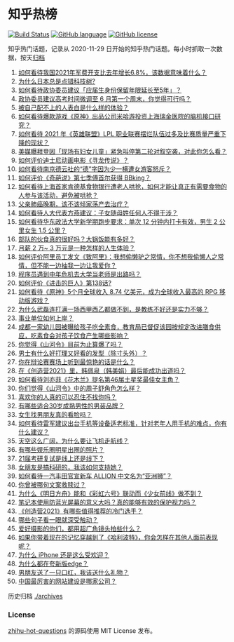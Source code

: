 # 知乎热榜
[![Build Status](https://github.com/ToWeLong/zhihu-hot-questions/workflows/CI/badge.svg)](https://github.com/ToWeLong/zhihu-hot-questions/actions)
[![GitHub language](https://img.shields.io/badge/language-golang-orange.svg)](https://golang.org/)
[![GitHub license](https://img.shields.io/github/license/ToWeLong/zhihu-hot-questions)](https://github.com/ToWeLong/zhihu-hot-questions/blob/main/LICENSE)

知乎热门话题，记录从 2020-11-29 日开始的知乎热门话题。每小时抓取一次数据，按天[归档](./archives)

<!-- BEGIN -->

1. [如何看待我国2021年军费开支比去年增长6.8%，该数据意味着什么？](https://www.zhihu.com/question/447716140)
1. [为什么日本总是点错科技树?](https://www.zhihu.com/question/327279221)
1. [如何看待政协委员建议「应届生身份保留年限延长至5年」？](https://www.zhihu.com/question/447845568)
1. [政协委员建议高考时间微调至 6 月第一个周末，你觉得可行吗？](https://www.zhihu.com/question/447599285)
1. [被自己配不上的人表白是什么样的体验？](https://www.zhihu.com/question/28398875)
1. [如何看待爆款游戏《原神》出品公司米哈游投资上海瑞金医院的脑机接口研究？](https://www.zhihu.com/question/447650697)
1. [如何看待 2021 年《英雄联盟》LPL 职业联赛摆烂队伍过多及比赛质量严重下降的现状？](https://www.zhihu.com/question/447627103)
1. [美媒曝拜登因「现场有妇女儿童」紧急叫停第二轮对叙空袭，对此你怎么看？](https://www.zhihu.com/question/447793558)
1. [如何评价迪士尼动画电影《寻龙传说》？](https://www.zhihu.com/question/447497828)
1. [如何看待南京德云社的“德”字因为少一横遭女游客怒斥？](https://www.zhihu.com/question/447490432)
1. [如何评价《奇葩说》第七季傅首尔获得 BBking？](https://www.zhihu.com/question/447873653)
1. [如何看待上海首家肯德基食物银行遭老人哄抢，如何才能让真正有需要食物的人参与该活动，避免被哄抢？](https://www.zhihu.com/question/447677596)
1. [父亲肺癌晚期，该不该倾家荡产去治疗？](https://www.zhihu.com/question/446433748)
1. [如何看待人大代表方燕建议：子女随母姓任何人不得干涉？](https://www.zhihu.com/question/447566906)
1. [如何看待华东政法大学新学期跑步要求：单次 12 分钟内打卡有效，男生 2 公里女生 1.5 公里？](https://www.zhihu.com/question/447170542)
1. [部队的伙食真的很好吗？大锅饭能有多好？](https://www.zhihu.com/question/441827814)
1. [月薪 2 万~ 3 万元是一种怎样的人生体验？](https://www.zhihu.com/question/50186945)
1. [如何评价阿里员工发文《致阿里》：我想偷懒驴之常情，你不想我偷懒人之常情，但不能一边抽我一边让我爱你？](https://www.zhihu.com/question/447760592)
1. [程序员遇到中年危机去大学当老师是出路吗？](https://www.zhihu.com/question/447469652)
1. [如何评价《进击的巨人》第138话?](https://www.zhihu.com/question/447831579)
1. [如何看待《原神》5个月全球收入 8.74 亿美元，成为全球收入最高的 RPG 移动版游戏？](https://www.zhihu.com/question/447699190)
1. [为什么武磊连打满一场西甲西乙都做不到，是教练不好还是实力不够？](https://www.zhihu.com/question/445369676)
1. [事业单位如何上岸？](https://www.zhihu.com/question/345511835)
1. [成都一家幼儿园被曝给孩子吃全素食，教育局已督促该园按规定改进膳食供应，吃素食会对孩子饮食产生哪些影响？](https://www.zhihu.com/question/447866527)
1. [你觉得《山河令》目前为止算爆了吗？](https://www.zhihu.com/question/446959985)
1. [男士有什么好打理又好看的发型（除寸头外）？](https://www.zhihu.com/question/34812534)
1. [你在辩论赛赛场上听到最惊艳的话是什么？](https://www.zhihu.com/question/442060907)
1. [在《创造营2021》里，韩佩泉（韩美娟）最后能成功出道吗？](https://www.zhihu.com/question/446747728)
1. [如何看待刘亦菲《花木兰》提名第46届土星奖最佳女主角？](https://www.zhihu.com/question/447701771)
1. [你们觉得《山河令》中的周子舒角色怎么样？](https://www.zhihu.com/question/447088341)
1. [喜欢你的人真的可以忍住不找你吗？](https://www.zhihu.com/question/433052807)
1. [有哪些适合30岁成熟男性的男装品牌？](https://www.zhihu.com/question/265777777)
1. [女生找男朋友真的看脸吗？](https://www.zhihu.com/question/33267701)
1. [如何看待雷军建议出台手机等设备适老标准，针对老年人用手机的难点，你有什么建议？](https://www.zhihu.com/question/447868213)
1. [天空这么广阔，为什么要让飞机走航线？](https://www.zhihu.com/question/47230743)
1. [有哪些娱乐圈明星出圈的照片？](https://www.zhihu.com/question/446535151)
1. [21届考研复试是线上还是线下？](https://www.zhihu.com/question/437813658)
1. [女朋友是搞科研的，我该如何支持她？](https://www.zhihu.com/question/447336308)
1. [如何看待一汽丰田官宣新车 ALLION 中文名为“亚洲狮”？](https://www.zhihu.com/question/447256290)
1. [你曾被哪句文案救赎过？](https://www.zhihu.com/question/447479604)
1. [为什么《明日方舟》能和《彩虹六号》联动而《少女前线》做不到？](https://www.zhihu.com/question/446546910)
1. [笔记本使用防蓝光屏幕的意义大吗？真的能够有效的保护视力吗？](https://www.zhihu.com/question/447338440)
1. [《创造营2021》有哪些值得推荐的冷门选手？](https://www.zhihu.com/question/447489660)
1. [哪些句子看一眼就深受触动？](https://www.zhihu.com/question/434160556)
1. [爱好摄影的你们，都用超广角镜头拍些什么？](https://www.zhihu.com/question/437768691)
1. [如果你带着现在的记忆穿越到了《哈利波特》，你会怎样在其他人面前表现呢？](https://www.zhihu.com/question/446575088)
1. [为什么 iPhone 还是这么受欢迎？](https://www.zhihu.com/question/430965272)
1. [为什么都在夸新版edge？](https://www.zhihu.com/question/385302999)
1. [男朋友送了一只口红，我该送什么礼物？](https://www.zhihu.com/question/304702389)
1. [中国最厉害的网站建设是哪家公司？](https://www.zhihu.com/question/22810354)

<!-- END -->

历史归档 [./archives](./archives)


### License
[zhihu-hot-questions](https://github.com/towelong/zhihu-hot-questions) 的源码使用 MIT License 发布。